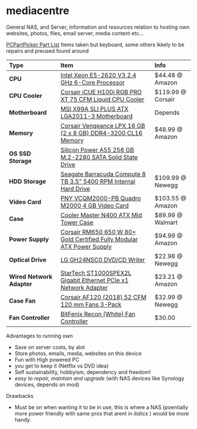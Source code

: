 # mediacentre
General NAS, and Server, information and resources relation to hosting own websites, photos, files, email server, media content etc...

[PCPartPicker Part List](https://pcpartpicker.com/user/Franklin.s/saved/#view=BJnQyc)
Items taken but keyboard, some others lkkely to be repairs and preused found around

Type|Item|Info
:----|:----|:----
**CPU** | [Intel Xeon E5-2620 V3 2.4 GHz 6-Core Processor](https://pcpartpicker.com/product/fdnG3C/intel-cpu-bx80644e52620v3) | $44.48 @ Amazon
**CPU Cooler** | [Corsair iCUE H100i RGB PRO XT 75 CFM Liquid CPU Cooler](https://pcpartpicker.com/product/B6pmP6/corsair-icue-h100i-rgb-pro-xt-75-cfm-liquid-cpu-cooler-cw-9060043-ww) | $119.99 @ Corsair 
**Motherboard** | [MSI X99A SLI PLUS ATX LGA2011-3 Motherboard](https://pcpartpicker.com/product/wVYWGX/msi-motherboard-x99asliplus) | Depends
**Memory** | [Corsair Vengeance LPX 16 GB (2 x 8 GB) DDR4-3200 CL16 Memory](https://pcpartpicker.com/product/p6RFf7/corsair-memory-cmk16gx4m2b3200c16) | $48.99 @ Amazon 
**OS SSD Storage** | [Silicon Power A55 256 GB M.2-2280 SATA Solid State Drive](https://pcpartpicker.com/product/mK97YJ/silicon-power-a55-256-gb-m2-2280-solid-state-drive-su256gbss3a55m28ab)
**HDD Storage** | [Seagate Barracuda Compute 8 TB 3.5" 5400 RPM Internal Hard Drive](https://pcpartpicker.com/product/2ycG3C/seagate-barracuda-compute-8-tb-35-5400rpm-internal-hard-drive-st8000dm004) | $109.99 @ Newegg 
**Video Card** | [PNY VCQM2000-PB Quadro M2000 4 GB Video Card](https://pcpartpicker.com/product/27RFf7/pny-quadro-m2000-4gb-video-card-vcqm2000-pb) | $103.55 @ Amazon 
**Case** | [Cooler Master N400 ATX Mid Tower Case](https://pcpartpicker.com/product/wNrG3C/cooler-master-case-nse400kkn2) | $89.99 @ Walmart 
**Power Supply** | [Corsair RM650 650 W 80+ Gold Certified Fully Modular ATX Power Supply](https://pcpartpicker.com/product/CRC48d/corsair-rm650-650-w-80-gold-certified-fully-modular-atx-power-supply-cp-9020233-na) | $94.99 @ Amazon 
**Optical Drive** | [LG GH24NSC0 DVD/CD Writer](https://pcpartpicker.com/product/CcCrxr/lg-optical-drive-gh24nsc0) | $22.98 @ Newegg 
**Wired Network Adapter** | [StarTech ST1000SPEX2L Gigabit Ethernet PCIe x1 Network Adapter](https://pcpartpicker.com/product/kFQypg/startech-wired-network-card-st1000spex2l) | $23.21 @ Amazon 
**Case Fan** | [Corsair AF120 (2018) 52 CFM 120 mm Fans 3-Pack](https://pcpartpicker.com/product/zs3H99/corsair-af120-led-2018-blue-52-cfm-120-mm-fans-co-9050084-ww) | $32.99 @ Newegg 
**Fan Controller** | [BitFenix Recon (White) Fan Controller](https://pcpartpicker.com/product/FTXfrH/bitfenix-fan-controller-bfarcnwsrp) | $30.00  

Advantages to running own
- Save on server costs, by alot
- Store photos, emails, media, websites on this device 
- Fun with High powered PC
- you get to keep it (Netflix vs DVD idea)
- Self sustainability, hobbyism, dependency and freedom!
- <I> easy to repair, maintain and upgrade </I> (with NAS devices like Synology devices, depends on mod)

Drawbacks
- Must be on when wanting it to be in use, this is where a NAS (poentially more power friendly with same pros that arent in <I> italics </i> ) would be more handy.
